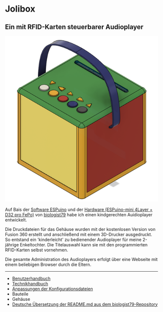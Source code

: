 # Jolibox
## Ein mit RFID-Karten steuerbarer Audioplayer
![Jolibox](Dokumentation/images/Jolibox-Gesamt.png)

Auf Bais der [Software ESPuino](https://forum.espuino.de/c/software/7) und der [Hardware (ESPuino-mini 4Layer + D32 pro FePo)](https://forum.espuino.de/t/espuino-mini-4layer/1661) von [biologist79](https://github.com/biologist79/ESPuino) habe ich einen kindgerechten Auidioplayer entwickelt. 

Die Druckdateien für das Gehäuse wurden mit der kostenlosen Version von Fusion 360 erstellt und anschließend mit einem 3D-Drucker ausgedruckt. So entstand ein 'kinderleicht' zu bedienender Audioplayer für meine 2-jährige Enkeltochter. Die Titelauswahl kann sie mit den programmierten RFID-Karten selbst vornehmen. 

Die gesamte Administration des Audioplayers erfolgt über eine Webseite mit einem beliebigen Browser durch die Eltern.

---

- [Benutzerhandbuch](Dokumentation/Benutzerhandbuch.md)
- [Technikhandbuch](Dokumentation/Technikhandbuch.md)
- [Anpassungen der Konfigurationsdateien](Dokumentation/Konfiguration.md)
- Bauteile
- Gehäuse
- [Deutsche Übersetzung der README.md aus dem biologist79-Repository](Dokumentation/README.md-biologist.md)





